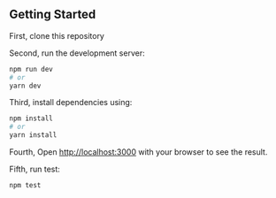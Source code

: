 
## Getting Started

First, clone this repository

Second, run the development server:

```bash
npm run dev
# or
yarn dev
```


Third, install dependencies using:

```bash
npm install
# or
yarn install
```

Fourth, Open [http://localhost:3000](http://localhost:3000) with your browser to see the result.


Fifth, run test:

```bash
npm test
```

